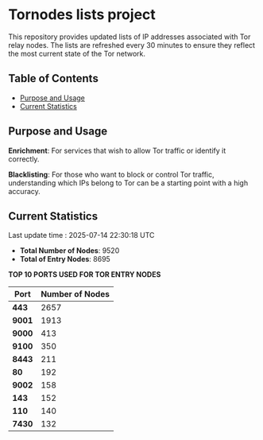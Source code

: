 # Tornodes lists project

This repository provides updated lists of IP addresses associated with Tor relay nodes. The lists are refreshed every 30 minutes to ensure they reflect the most current state of the Tor network.

## Table of Contents

- [Purpose and Usage](#purpose-and-usage)
- [Current Statistics](#current-statistics)


## Purpose and Usage

**Enrichment**: For services that wish to allow Tor traffic or identify it correctly.

**Blacklisting**: For those who want to block or control Tor traffic, understanding which IPs belong to Tor can be a starting point with a high accuracy.

## Current Statistics

Last update time : 2025-07-14 22:30:18 UTC

- **Total Number of Nodes**: 9520
- **Total of Entry Nodes**: 8695

**TOP 10 PORTS USED FOR TOR ENTRY NODES**

| **Port** | **Number of Nodes** |
|------|-----------------|
| **443**   | 2657  |
| **9001**   | 1913  |
| **9000**   | 413  |
| **9100**   | 350  |
| **8443**   | 211  |
| **80**   | 192  |
| **9002**   | 158  |
| **143**   | 152  |
| **110**   | 140  |
| **7430**   | 132  |


